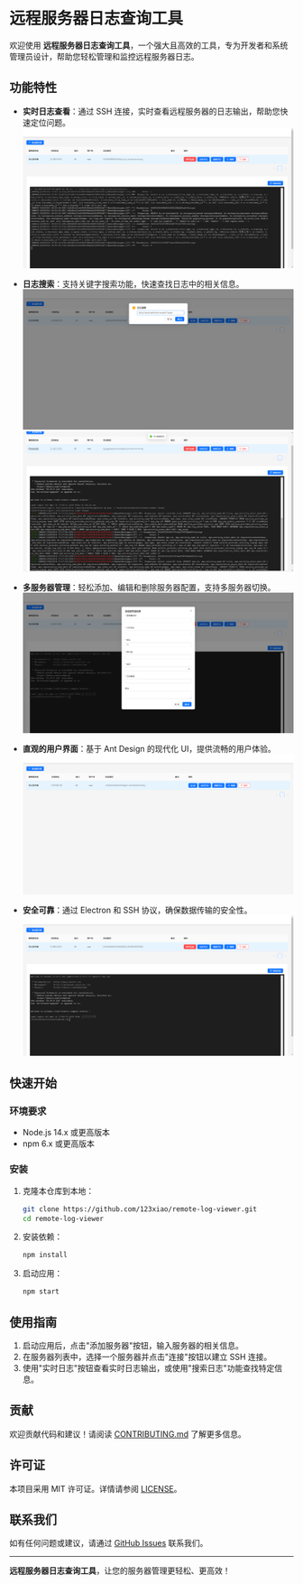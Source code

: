 # 远程服务器日志查询工具

欢迎使用 **远程服务器日志查询工具**，一个强大且高效的工具，专为开发者和系统管理员设计，帮助您轻松管理和监控远程服务器日志。

## 功能特性

- **实时日志查看**：通过 SSH 连接，实时查看远程服务器的日志输出，帮助您快速定位问题。
  ![实时日志](./image/实时日志.png)

- **日志搜索**：支持关键字搜索功能，快速查找日志中的相关信息。
  ![日志搜索1](./image/日志搜索1.png)
  ![日志搜索2](./image/日志搜索2.png)

- **多服务器管理**：轻松添加、编辑和删除服务器配置，支持多服务器切换。
  ![添加服务器](./image/添加服务器.png)

- **直观的用户界面**：基于 Ant Design 的现代化 UI，提供流畅的用户体验。
  ![主界面](./image/主界面.png)

- **安全可靠**：通过 Electron 和 SSH 协议，确保数据传输的安全性。
  ![连接服务器](./image/连接服务器.png)

## 快速开始

### 环境要求

- Node.js 14.x 或更高版本
- npm 6.x 或更高版本

### 安装

1. 克隆本仓库到本地：

   ```bash
   git clone https://github.com/123xiao/remote-log-viewer.git
   cd remote-log-viewer
   ```

2. 安装依赖：

   ```bash
   npm install
   ```

3. 启动应用：

   ```bash
   npm start
   ```

## 使用指南

1. 启动应用后，点击"添加服务器"按钮，输入服务器的相关信息。
2. 在服务器列表中，选择一个服务器并点击"连接"按钮以建立 SSH 连接。
3. 使用"实时日志"按钮查看实时日志输出，或使用"搜索日志"功能查找特定信息。

## 贡献

欢迎贡献代码和建议！请阅读 [CONTRIBUTING.md](CONTRIBUTING.md) 了解更多信息。

## 许可证

本项目采用 MIT 许可证。详情请参阅 [LICENSE](LICENSE)。

## 联系我们

如有任何问题或建议，请通过 [GitHub Issues](https://github.com/123xiao/remote-log-viewer/issues) 联系我们。

---

**远程服务器日志查询工具**，让您的服务器管理更轻松、更高效！
